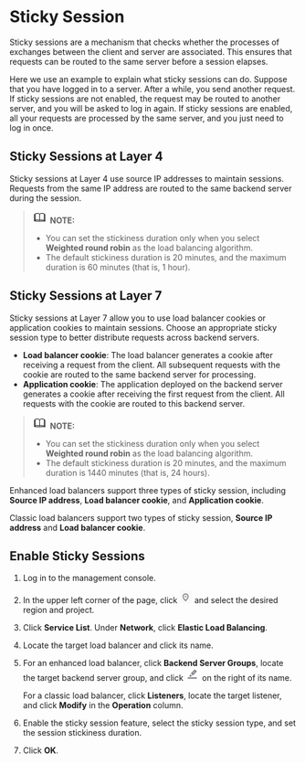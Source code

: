 # Sticky Session<a name="EN-US_TOPIC_0166390465"></a>

Sticky sessions are a mechanism that checks whether the processes of exchanges between the client and server are associated. This ensures that requests can be routed to the same server before a session elapses.

Here we use an example to explain what sticky sessions can do. Suppose that you have logged in to a server. After a while, you send another request. If sticky sessions are not enabled, the request may be routed to another server, and you will be asked to log in again. If sticky sessions are enabled, all your requests are processed by the same server, and you just need to log in once.

## Sticky Sessions at Layer 4<a name="section11814219164710"></a>

Sticky sessions at Layer 4 use source IP addresses to maintain sessions. Requests from the same IP address are routed to the same backend server during the session.

>![](public_sys-resources/icon-note.gif) **NOTE:**   
>-   You can set the stickiness duration only when you select  **Weighted round robin**  as the load balancing algorithm.  
>-   The default stickiness duration is 20 minutes, and the maximum duration is 60 minutes \(that is, 1 hour\).  

## Sticky Sessions at Layer 7<a name="section16751037115412"></a>

Sticky sessions at Layer 7 allow you to use load balancer cookies or application cookies to maintain sessions. Choose an appropriate sticky session type to better distribute requests across backend servers.

-   **Load balancer cookie**: The load balancer generates a cookie after receiving a request from the client. All subsequent requests with the cookie are routed to the same backend server for processing.
-   **Application cookie**: The application deployed on the backend server generates a cookie after receiving the first request from the client. All requests with the cookie are routed to this backend server.

>![](public_sys-resources/icon-note.gif) **NOTE:**   
>-   You can set the stickiness duration only when you select  **Weighted round robin**  as the load balancing algorithm.  
>-   The default stickiness duration is 20 minutes, and the maximum duration is 1440 minutes \(that is, 24 hours\).  

Enhanced load balancers support three types of sticky session, including  **Source IP address**,  **Load balancer cookie**, and  **Application cookie**.

Classic load balancers support two types of sticky session,  **Source IP address**  and  **Load balancer cookie**.

## Enable Sticky Sessions<a name="section8831828124420"></a>

1.  Log in to the management console.
2.  In the upper left corner of the page, click  ![](figures/icon-region.png)  and select the desired region and project.
3.  Click  **Service List**. Under  **Network**, click  **Elastic Load Balancing**.
4.  Locate the target load balancer and click its name.
5.  For an enhanced load balancer, click  **Backend Server Groups**, locate the target backend server group, and click  ![](figures/icon-edit.png)  on the right of its name.

    For a classic load balancer, click  **Listeners**, locate the target listener, and click  **Modify**  in the  **Operation**  column.

6.  Enable the sticky session feature, select the sticky session type, and set the session stickiness duration.
7.  Click  **OK**.


